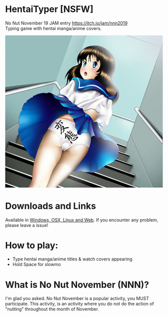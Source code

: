 # HentaiTyper [NSFW]
No Nut November 19 JAM entry         https://itch.io/jam/nnn2019  
Typing game with hentai manga/anime covers.

![Cover](Screenshots/Cover1.jpg)

# Downloads and Links
Available in [Windows, OSX, Linux and Web](https://teamon.itch.io/hentaityper). If you encounter any problem, please leave a issue! 

# How to play:
 * Type hentai manga/anime titles & watch covers appearing
 * Hold Space for slowmo

# What is No Nut November (NNN)?
I'm glad you asked. No Nut November is a popular activity, you MUST participate. This activity, is an activity where you do not do the action of "nutting" throughout the month of November.
